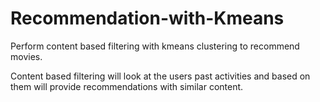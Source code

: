 # Recommendation-with-Kmeans

Perform content based filtering with kmeans clustering to recommend movies.

Content based filtering will look at the users past activities and based on them will provide recommendations with similar content.
